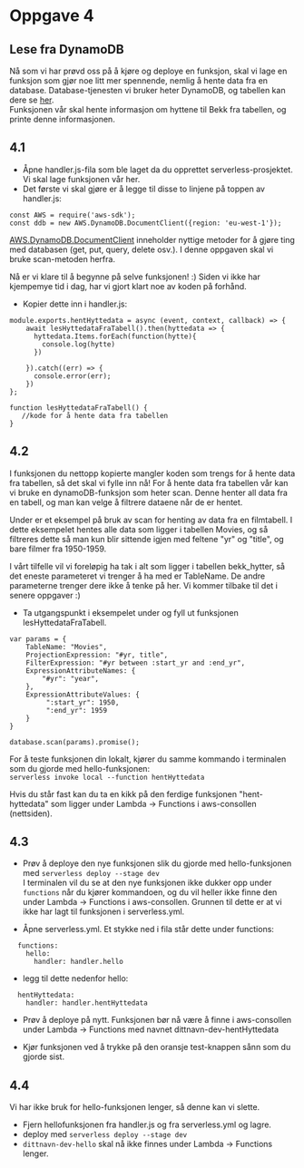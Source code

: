 # Oppgave 4

## Lese fra DynamoDB


Nå som vi har prøvd oss på å kjøre og deploye en funksjon, skal vi lage en funksjon som gjør noe litt mer spennende, nemlig å hente data fra en database. Database-tjenesten vi bruker heter DynamoDB, og tabellen kan dere se [her](https://eu-west-1.console.aws.amazon.com/dynamodb/home?region=eu-west-1#tables:selected=bekk_hytter;tab=items).  
Funksjonen vår skal hente informasjon om hyttene til Bekk fra tabellen, og printe denne informasjonen.

## 4.1

- Åpne handler.js-fila som ble laget da du opprettet serverless-prosjektet. Vi skal lage funksjonen vår her.
- Det første vi skal gjøre er å legge til disse to linjene på toppen av handler.js:

```
const AWS = require('aws-sdk');
const ddb = new AWS.DynamoDB.DocumentClient({region: 'eu-west-1'});
```

[AWS.DynamoDB.DocumentClient](https://docs.aws.amazon.com/AWSJavaScriptSDK/latest/AWS/DynamoDB/DocumentClient.html) inneholder nyttige metoder for å gjøre ting med databasen (get, put, query, delete osv.). I denne oppgaven skal vi bruke scan-metoden herfra.

Nå er vi klare til å begynne på selve funksjonen! :) Siden vi ikke har kjempemye tid i dag, har vi gjort klart noe av koden på forhånd.

- Kopier dette inn i handler.js:

```
module.exports.hentHyttedata = async (event, context, callback) => {
    await lesHyttedataFraTabell().then(hyttedata => {
      hyttedata.Items.forEach(function(hytte){
        console.log(hytte)
      })

    }).catch((err) => {
      console.error(err);
    })  
};

function lesHyttedataFraTabell() {
   //kode for å hente data fra tabellen 
}
```


## 4.2

I funksjonen du nettopp kopierte mangler koden som trengs for å hente data fra tabellen, så det skal vi fylle inn nå! For å hente data fra tabellen vår kan vi bruke en dynamoDB-funksjon som heter scan. Denne henter all data fra en tabell, og man kan velge å filtrere dataene når de er hentet.

Under er et eksempel på bruk av scan for henting av data fra en filmtabell. 
I dette eksempelet hentes alle data som ligger i tabellen Movies, og så filtreres dette så man kun blir sittende igjen med feltene "yr" og "title", og bare filmer fra 1950-1959.

I vårt tilfelle vil vi foreløpig ha tak i alt som ligger i tabellen bekk_hytter, så det eneste parameteret vi trenger å ha med er TableName. De andre parameterne trenger dere ikke å tenke på her. Vi kommer tilbake til det i senere oppgaver :) 

- Ta utgangspunkt i eksempelet under og fyll ut funksjonen lesHyttedataFraTabell.

```
var params = {
    TableName: "Movies",
    ProjectionExpression: "#yr, title",
    FilterExpression: "#yr between :start_yr and :end_yr",
    ExpressionAttributeNames: {
        "#yr": "year",
    },
    ExpressionAttributeValues: {
         ":start_yr": 1950,
         ":end_yr": 1959 
    }
}

database.scan(params).promise();

```

For å teste funksjonen din lokalt, kjører du samme kommando i terminalen som du gjorde med hello-funksjonen:  
`serverless invoke local --function hentHyttedata`

Hvis du står fast kan du ta en kikk på den ferdige funksjonen "hent-hyttedata" som ligger under Lambda -> Functions i aws-consollen (nettsiden).

## 4.3

- Prøv å deploye den nye funksjonen slik du gjorde med hello-funksjonen med `serverless deploy --stage dev`   
  I terminalen vil du se at den nye funksjonen ikke dukker opp under `functions` når du kjører kommandoen, og du vil heller ikke finne den under Lambda -> Functions i aws-consollen.
  Grunnen til dette er at vi ikke har lagt til funksjonen i serverless.yml.

- Åpne serverless.yml. Et stykke ned i fila står dette under functions:
```
  functions:
    hello:
      handler: handler.hello
```
- legg til dette nedenfor hello:
```
  hentHyttedata:
    handler: handler.hentHyttedata
```

- Prøv å deploye på nytt. Funksjonen bør nå være å finne i aws-consollen under Lambda -> Functions med navnet dittnavn-dev-hentHyttedata

- Kjør funksjonen ved å trykke på den oransje test-knappen sånn som du gjorde sist.


## 4.4

Vi har ikke bruk for hello-funksjonen lenger, så denne kan vi slette.

- Fjern hellofunksjonen fra handler.js og fra serverless.yml og lagre.
- deploy med `serverless deploy --stage dev`
- `dittnavn-dev-hello` skal nå ikke finnes under Lambda -> Functions lenger.
